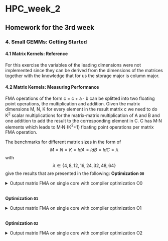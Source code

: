 # HPC_week_2
## Homework for the 3rd week

### 4. Small GEMMs: Getting Started
#### 4.1 Matrix Kernels: Reference
For this exercise the variables of the leading dimensions were not implemented since they can be derived from the dimensions of the matrices together with the knowledge that for us the storage major is column major.

#### 4.2 Matrix Kernels: Measuring Performance
FMA operations of the form c = c + a $\cdot$ b can be splitted into two floating point operations, the multiplication and addition. Given the matrix dimensions M, N, K for every element in the result matrix c we need to do K$^2$ scalar multiplications for the matrix-matrix multiplication of A and B and one addition to add the result to the corresponding element in C. C has M$\cdot$N elements which leads to M$\cdot$N$\cdot$(K$^2$+1) floating point operations per matrix FMA operation.

The benchmarks for different matrix sizes in the form of 
$$
M=N=K=ldA=ldB=ldC=\lambda
$$
with
$$
\lambda \in \{ 4, 8, 12, 16, 24, 32, 48, 64\}
$$
give the results that are presented in the following:
**Optimization ```O0```**

<details>
  <summary> Output matrix FMA on single core with compiler optimization O0 </summary>

```yaml
say whaaaat
```

</details>

</br>

**Optimization ```O1```**

<details>
  <summary> Output matrix FMA on single core with compiler optimization O1 </summary>

```yaml
say whaaaat
```

</details>

</br>

**Optimization ```O2```**

<details>
  <summary> Output matrix FMA on single core with compiler optimization O2 </summary>

```yaml
say whaaaat
```

</details>

</br>

